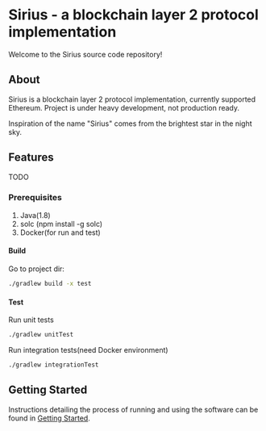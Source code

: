 # Sirius - a blockchain layer 2 protocol implementation

Welcome to the Sirius source code repository! 

## About

Sirius is a blockchain layer 2 protocol implementation, currently supported Ethereum. Project is under heavy development, not production ready.

Inspiration of the name "Sirius" comes from the brightest star in the night sky.
## Features 

TODO 

### Prerequisites

1. Java(1.8)
2. solc (npm install -g solc)
2. Docker(for run and test)

#### Build

Go to project dir:

```bash
./gradlew build -x test
```

#### Test

Run unit tests

```bash
./gradlew unitTest
```

Run integration tests(need Docker environment)

```bash
./gradlew integrationTest
```

<a name="gettingstarted"></a>
## Getting Started
Instructions detailing the process of running and using the software can be found in [Getting Started](./docs/gettingstarted.md).
